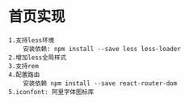 # 首页实现
    1.支持less环境
        安装依赖: npm install --save less less-loader
    2.增加less全局样式
    3.支持rem
    4.配置路由
        安装依赖 npm install --save react-router-dom
    5.iconfont: 阿里字体图标库